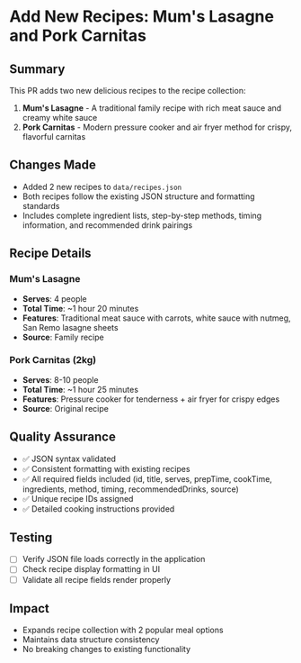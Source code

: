 # Add New Recipes: Mum's Lasagne and Pork Carnitas

## Summary

This PR adds two new delicious recipes to the recipe collection:

1. **Mum's Lasagne** - A traditional family recipe with rich meat sauce and creamy white sauce
2. **Pork Carnitas** - Modern pressure cooker and air fryer method for crispy, flavorful carnitas

## Changes Made

- Added 2 new recipes to `data/recipes.json`
- Both recipes follow the existing JSON structure and formatting standards
- Includes complete ingredient lists, step-by-step methods, timing information, and recommended drink pairings

## Recipe Details

### Mum's Lasagne

- **Serves**: 4 people
- **Total Time**: ~1 hour 20 minutes
- **Features**: Traditional meat sauce with carrots, white sauce with nutmeg, San Remo lasagne sheets
- **Source**: Family recipe

### Pork Carnitas (2kg)

- **Serves**: 8-10 people  
- **Total Time**: ~1 hour 25 minutes
- **Features**: Pressure cooker for tenderness + air fryer for crispy edges
- **Source**: Original recipe

## Quality Assurance

- ✅ JSON syntax validated
- ✅ Consistent formatting with existing recipes
- ✅ All required fields included (id, title, serves, prepTime, cookTime, ingredients, method, timing, recommendedDrinks, source)
- ✅ Unique recipe IDs assigned
- ✅ Detailed cooking instructions provided

## Testing

- [ ] Verify JSON file loads correctly in the application
- [ ] Check recipe display formatting in UI
- [ ] Validate all recipe fields render properly

## Impact

- Expands recipe collection with 2 popular meal options
- Maintains data structure consistency
- No breaking changes to existing functionality
